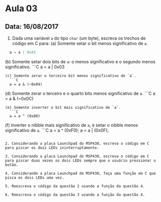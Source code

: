 # Aula 03
## Data: 16/08/2017

1. Dada uma variável `a` do tipo `char` (um byte), escreva os trechos de código em C para:
	(a) Somente setar o bit menos significativo de `a`.
  ```C 
    a = a | 0x01
  ```

  (b) Somente setar dois bits de `a`: o menos significativo e o segundo menos significativo.
	```C 
    a = a | 0x03
  ```  
  (c) Somente zerar o terceiro bit menos significativo de `a`.
	```C
    a = a & (~0x04)
  ```
  (d) Somente zerar o terceiro e o quarto bits menos significativo de `a`.
	```C
    a = a & (~0x0C)
  ```	
  (e) Somente inverter o bit mais significativo de `a`.
	```C
    a = a ^ (0x80)
  ```	
  (f) Inverter o nibble mais significativo de `a`, e setar o nibble menos significativo de `a`. 
	```C
    a = a ^ (0xF0);
    a = a | (0x0F);    
  ```	

2. Considerando a placa Launchpad do MSP430, escreva o código em C para piscar os dois LEDs ininterruptamente.

3. Considerando a placa Launchpad do MSP430, escreva o código em C para piscar duas vezes os dois LEDs sempre que o usuário pressionar o botão.

4. Considerando a placa Launchpad do MSP430, faça uma função em C que pisca os dois LEDs uma vez.

5. Reescreva o código da questão 2 usando a função da questão 4.

6. Reescreva o código da questão 3 usando a função da questão 4.
